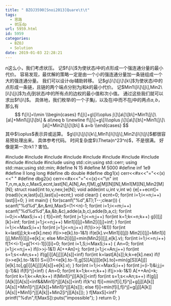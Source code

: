 ```yaml
---
title: " BZOJ3590[Snoi2013]Quare\t\t"
tags:
  - 思路
  - 状压dp
url: 5959.html
id: 5959
categories:
  - BZOJ
  - Solution
date: 2019-01-03 22:28:21
---
```


$n$这么小，我们考虑状压。 记$f\[i\]$为使状态$i$中的点形成一个强连通分量的最小代价。 容易发现，最优解的策略一定是由一个小的强连通分量加一条链组成一个大的强连通分量。 我们可以设计dp辅助转移。 记$g\[i\]\[j\]\[k\]$为使状态$i$中的点形成一条链，且链的两个端点分别为$j$和$k$的最小代价。 记$Min1\[i\]\[j\],Min2\[i\]\[j\]$为点$j$到状态$i$中的所有点的边权的最小值和次小值。 通过这些我们就可以求出$f\[i\]$。 具体地，我们枚举$i$的一个子集$j$，以及在$i$中而不在$j$中的两点$a,b$，那么有 $$ f\[i\]=\\min \\begin{cases} f\[j\]+g\[i\\oplus j\]\[a\]\[b\]+Min1\[j\]\[a\]+Min1\[j\]\[b\] & a\\neq b \\newline f\[j\]+g\[i\\oplus j\]\[a\]\[b\]+Min1\[j\]\[a\]+Min2\[j\]\[b\] & a=b \\end{cases} $$ 其中$\\oplus$表示异或运算。 $g\[i\]\[j\]\[k\],MIn1\[i\]\[j\],Min2\[i\]\[j\]$都很容易预处理出来。 具体参考代码。 时间复杂度$\\Theta(n^23^n)​$，不是很满。 好像是第一次rk1？害怕。

#include<iostream>
#include<cstdio>
#include<cstdlib>
#include<cmath>
#include<cstring>
#include<string>
#include<algorithm>
#include<queue>
#include<vector>
#include<set>
#include<map>
using std::cin;using std::cerr;
using std::max;using std::min;
#define N 15
#define M 5000
#define inf 1e9
#define ll long long
#define db double
#define dbg1(x) cerr<<#x<<"="<<(x)<<" "
#define dbg2(x) cerr<<#x<<"="<<(x)<<"\\n"
int T,n,m,a,b,c,MaxS,ecnt,last\[N\],A\[N\],An,f\[M\],g\[M\]\[N\]\[N\],Min1\[M\]\[N\],Min2\[M\]\[N\];
struct road{int to,v,nex;}e\[N\];
void adde(int u,int v,int w) {e\[++ecnt\]=(road){v,w,last\[u\]},last\[u\]=ecnt;}
void clear()
{
	ecnt=0;
	for(int i=1;i<=n;i++) last\[i\]=0;
}
int main()
{
	for(scanf("%d",&T);T--;clear())
	{
		scanf("%d%d",&n,&m),MaxS=(1<<n)-1;
		for(int i=1;i<=m;i++) scanf("%d%d%d",&a,&b,&c),adde(a,b,c),adde(b,a,c);
		for(int i=0;i<=MaxS;i++)
		{
			f\[i\]=inf;
			for(int j=1;j<=n;j++)
				for(int k=1;k<=n;k++) g\[i\]\[j\]\[k\]=inf;
			for(int j=1;j<=n;j++) Min1\[i\]\[j\]=Min2\[i\]\[j\]=inf;
		}
		for(int i=1;i<=MaxS;i++)
			for(int j=1;j<=n;j++) if(!(i>>j-1&1))
				for(int k=last\[j\];k;k=e\[k\].nex) if(i>>e\[k\].to-1&1)
					if(e\[k\].v<Min1\[i\]\[j\]) Min2\[i\]\[j\]=Min1\[i\]\[j\],Min1\[i\]\[j\]=e\[k\].v;
					else Min2\[i\]\[j\]=min(Min2\[i\]\[j\],e\[k\].v);
		for(int i=1;i<=n;i++) f\[1<<i-1\]=g\[1<<i-1\]\[i\]\[i\]=0;
		for(int i=1,S;i<MaxS;i++)
		{
			An=0;
			for(int j=1;j<=n;j++) if(i>>j-1&1) A\[++An\]=j;
			for(int j=1;j<=An;j++)
				for(int s=1;s<=An;s++) if(g\[i\]\[A\[j\]\]\[A\[s\]\]<inf)
					for(int k=last\[A\[s\]\];k;k=e\[k\].nex) if(!(i>>e\[k\].to-1&1))
						S=i|(1<<e\[k\].to-1),g\[S\]\[A\[j\]\]\[e\[k\].to\]=min(g\[S\]\[A\[j\]\]\[e\[k\].to\],g\[i\]\[A\[j\]\]\[A\[s\]\]+e\[k\].v);
		}
		for(int i=1;i<=MaxS;i++)
			for(int j=(i-1)&i;j;j=(j-1)&i) if(f\[i^j\]<inf)
			{
				An=0;
				for(int k=1;k<=n;k++) if(j>>k-1&1) A\[++An\]=k;
				for(int k=1;k<=An;k++) if(Min1\[i^j\]\[A\[k\]\]<inf)
					for(int s=1;s<=An;s++)
						if(g\[j\]\[A\[k\]\]\[A\[s\]\]<inf&&Min1\[i^j\]\[A\[s\]\]<inf)
							if(k^s) f\[i\]=min(f\[i\],f\[i^j\]+g\[j\]\[A\[k\]\]\[A\[s\]\]+Min1\[i^j\]\[A\[k\]\]+Min1\[i^j\]\[A\[s\]\]);
							else f\[i\]=min(f\[i\],f\[i^j\]+g\[j\]\[A\[k\]\]\[A\[s\]\]+Min1\[i^j\]\[A\[k\]\]+Min2\[i^j\]\[A\[s\]\]);
			}
		f\[MaxS\]<inf?printf("%d\\n",f\[MaxS\]):puts("impossible");
	}
	return 0;
}